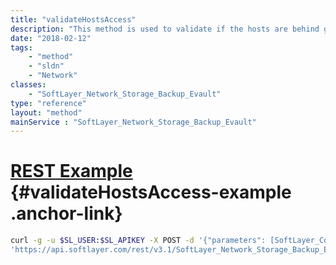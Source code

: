 ```yaml
---
title: "validateHostsAccess"
description: "This method is used to validate if the hosts are behind gateway or not from [SoftLayer_Network_Subnet|SoftLayer_Network_Subnet_IpAddress] objects. This returns [SoftLayer_Container_Network_Storage_HostsGatewayInformation] object containing the host details along with a boolean attribute which indicates if it's behind the gateway or not. "
date: "2018-02-12"
tags:
    - "method"
    - "sldn"
    - "Network"
classes:
    - "SoftLayer_Network_Storage_Backup_Evault"
type: "reference"
layout: "method"
mainService : "SoftLayer_Network_Storage_Backup_Evault"
---
```


# [REST Example](#validateHostsAccess-example) <a href="/article/rest/"><i class="fas fa-question"></i></a> {#validateHostsAccess-example .anchor-link} 
```bash
curl -g -u $SL_USER:$SL_APIKEY -X POST -d '{"parameters": [SoftLayer_Container_Network_Storage_Host]}' \
'https://api.softlayer.com/rest/v3.1/SoftLayer_Network_Storage_Backup_Evault/{SoftLayer_Network_Storage_Backup_EvaultID}/validateHostsAccess'
```
